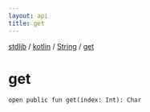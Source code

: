 ```yaml
---
layout: api
title: get
---
```

[stdlib](../../index.md) / [kotlin](../index.md) / [String](index.md) / [get](get.md)

# get

```
open public fun get(index: Int): Char
```
